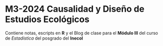 # M3-2024 Causalidad y Diseño de Estudios Ecológicos

Contiene notas, escripts en **R** y el Blog de clase para el **Módulo III** del curso de _Estadística_ del posgrado del **Inecol**
